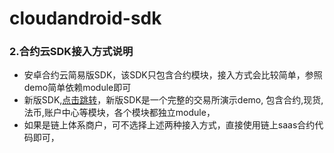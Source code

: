 # cloudandroid-sdk

### 2.合约云SDK接入方式说明
* 安卓合约云简易版SDK，该SDK只包含合约模块，接入方式会比较简单，参照demo简单依赖module即可
* 新版SDK,[点击跳转](https://github.com/exup-cloud/cloudandroid-new-sdk)，新版SDK是一个完整的交易所演示demo,
 包含合约,现货,法币,账户中心等模块，各个模块都独立module，
* 如果是链上体系商户，可不选择上述两种接入方式，直接使用链上saas合约代码即可，

